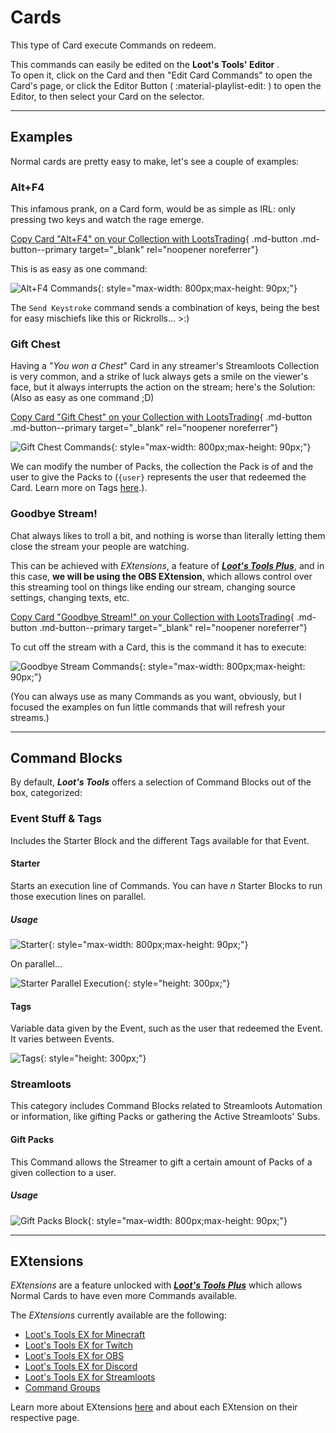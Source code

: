 # Cards

This type of Card execute Commands on redeem. 

This commands can easily be edited on the **Loot's Tools' Editor** .
<br>To open it, click on the Card and then "Edit Card Commands" to open the Card's page, or click the Editor Button ( :material-playlist-edit: ) to open the Editor, to then select your Card on the selector.

---

## Examples

Normal cards are pretty easy to make, let's see a couple of examples:

### Alt+F4

This infamous prank, on a Card form, would be as simple as IRL: only pressing two keys and watch the rage emerge.

[Copy Card "Alt+F4" on your Collection with LootsTrading](lootstools://copyCard/5fb7e18069cff0003945a512){ .md-button .md-button--primary target="_blank" rel="noopener noreferrer"}

This is as easy as one command:

![Alt+F4 Commands](../img/AltF4.png){: style="max-width: 800px;max-height: 90px;"}

The `Send Keystroke` command sends a combination of keys, being the best for easy mischiefs like this or Rickrolls... >:)

### Gift Chest

Having a "*You won a Chest*" Card in any streamer's Streamloots Collection is very common, and a strike of luck always gets a smile on the viewer's face, but it always interrupts the action on the stream; here's the Solution: (Also as easy as one command ;D)

[Copy Card "Gift Chest" on your Collection with LootsTrading](lootstools://copyCard/5e692668982ade003456a0c2){ .md-button .md-button--primary target="_blank" rel="noopener noreferrer"}

![Gift Chest Commands](../img/GiftChest.png){: style="max-width: 800px;max-height: 90px;"}

We can modify the number of Packs, the collection the Pack is of and the user to give the Packs to (`{user}` represents the user that redeemed the Card. Learn more on Tags [here](#tags).).

### Goodbye Stream!

Chat always likes to troll a bit, and nothing is worse than literally letting them close the stream your people are watching.

This can be achieved with *EXtensions*, a feature of [***Loot's Tools Plus***](../../plus), and in this case, **we will be using the OBS EXtension**, which allows control over this streaming tool on things like ending our stream, changing source settings, changing texts, etc.

[Copy Card "Goodbye Stream!" on your Collection with LootsTrading](lootstools://copyCard/5fa9381dc1826900346e680c){ .md-button .md-button--primary target="_blank" rel="noopener noreferrer"}

To cut off the stream with a Card, this is the command it has to execute:

![Goodbye Stream Commands](../img/GoodbyeStream.png){: style="max-width: 800px;max-height: 90px;"}

(You can always use as many Commands as you want, obviously, but I focused the examples on fun little commands that will refresh your streams.)

---

## Command Blocks

By default, ***Loot's Tools*** offers a selection of Command Blocks out of the box, categorized:

### Event Stuff & Tags

Includes the Starter Block and the different Tags available for that Event.

#### Starter

Starts an execution line of Commands. You can have *n* Starter Blocks to run those execution lines on parallel.

##### Usage

![Starter](../img/starterBlock.png){: style="max-width: 800px;max-height: 90px;"}

On parallel...

![Starter Parallel Execution](../img/parallelExecutionExample.png){: style="height: 300px;"}

#### Tags

Variable data given by the Event, such as the user that redeemed the Event. It varies between Events.

![Tags](../img/tags.png){: style="height: 300px;"}

### Streamloots

This category includes Command Blocks related to Streamloots Automation or information, like gifting Packs or gathering the Active Streamloots' Subs.

#### Gift Packs

This Command allows the Streamer to gift a certain amount of Packs of a given collection to a user.

##### Usage

![Gift Packs Block](../img/giftPackBlock.png){: style="max-width: 800px;max-height: 90px;"}


<!-- ### Gift Chest 

This Command allows the Streamer to gift a certain amount of Packs of a given collection to a user.

#### Usage

![Gift Chest Command](../img/GiftChest.png){: style="max-width: 800px;max-height: 90px;"}

#### Arguments

- **user** [str]: The user to gift the Pack to.
- **quantity** [int]: The amount of Packs to gift.
- **collectionName** [str] (Optional): The Collection you want the Pack to be of. If not given, it defaults to the main Collection.
- **cardAmount** [int]: The amount of Cards this Packs gives.

### Write

This Command simulates being the keyboard and writes the given string.

#### Usage

![Write Command](../img/WriteCommand.png){: style="max-width: 800px;max-height: 90px;"}

#### Arguments

- **text** [str]: The string to be written.

### Run Program
This Command runs a program.

#### Usage

![Run Command](../img/RunCommand.png){: style="max-width: 800px;max-height: 90px;"}

#### Arguments

- **path** [str]: The path to the program to run.

### Run and Close Program
This Command runs a program, and then closes it in x seconds.

#### Usage

![Run and Close Command](../img/RunCloseCommand.png){: style="max-width: 800px;max-height: 90px;"}

#### Arguments

- **path** [str]: The path to the program to run.

- **seconds** [int]: The number of seconds to wait until the program closes.

### Send Keystrokes

This Command simulates being the keyboard and sends a key combination.

#### Usage

![Send Keystrokes Command](../img/KeystrokeCommand.png){: style="max-width: 800px;max-height: 90px;"}

#### Arguments

- **keyCombination** [str]: The key combination to send.

### Wait

This Command waits x seconds to resume execution of the Card's Commands.

#### Usage

![Wait Command](../img/WaitCommand.png){: style="max-width: 800px;max-height: 90px;"}

#### Arguments

- **seconds** [int]: The number of seconds to wait.

### Print

This Command prints on the ***Loot's Tools*** Console Log.

#### Usage

![Print Command](../img/PrintCommand.png){: style="max-width: 800px;max-height: 90px;"}

#### Arguments

- **text** [str]: The text to print.

---

## Tags

*Tags* are a way to introduce variables on Commands when making them, let's see what *Tags* are available:

### {user}

This *Tag* is substituted by the user that redeemed the Card, useful for gifting Packs or making personalized rewards.

### {streamer}

This *Tag* is substituted by the Streamer that the user is redeeming the Card on.

### {cardName}

This *Tag* is substituted by the name of the Card redeemed.

### {rarity}

This *Tag* is substituted by the name of the rarity of Card redeemed.

(Possible values: ````common````, ````rare````, ````epic```` or ````legendary````)

### Additional Tags

If the Card requires input, the input's internal name can be used as a *Tag*.

For example: ![Card's Input](../img/AdditionalTags.png)

In this Card, an additional *Tag* would be ````{message}````. -->

---

## EXtensions

*EXtensions* are a feature unlocked with [***Loot's Tools Plus***](../../plus) which allows Normal Cards to have even more Commands available.

The *EXtensions* currently available are the following:

- [Loot's Tools EX for Minecraft](../../extensions/minecraft)
- [Loot's Tools EX for Twitch](../../extensions/twitch)
- [Loot's Tools EX for OBS](../../extensions/obs)
- [Loot's Tools EX for Discord](../../extensions/discord)
- [Loot's Tools EX for Streamloots](../../extensions/streamloots)
- [Command Groups](../../extensions/commandGroups)

Learn more about EXtensions [here](../../extensions) and about each EXtension on their respective page.

